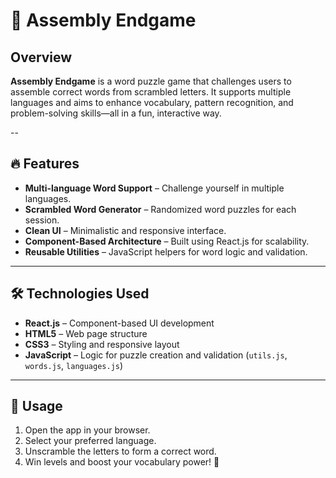 # 🧠 Assembly Endgame

## Overview  
**Assembly Endgame** is a word puzzle game that challenges users to assemble correct words from scrambled letters. It supports multiple languages and aims to enhance vocabulary, pattern recognition, and problem-solving skills—all in a fun, interactive way.

--

## 🔥 Features

- **Multi-language Word Support** – Challenge yourself in multiple languages.  
- **Scrambled Word Generator** – Randomized word puzzles for each session.  
- **Clean UI** – Minimalistic and responsive interface.  
- **Component-Based Architecture** – Built using React.js for scalability.  
- **Reusable Utilities** – JavaScript helpers for word logic and validation.

---

## 🛠️ Technologies Used

- **React.js** – Component-based UI development  
- **HTML5** – Web page structure  
- **CSS3** – Styling and responsive layout  
- **JavaScript** – Logic for puzzle creation and validation (`utils.js`, `words.js`, `languages.js`)  

---

## 🚀 Usage

1. Open the app in your browser.
2. Select your preferred language.
3. Unscramble the letters to form a correct word.
4. Win levels and boost your vocabulary power! 💪
